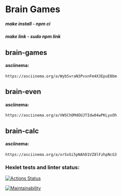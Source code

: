 # Brain Games

##### make install - npm ci
##### make link - sudo npm link

## brain-games
#### asciinema:
    https://asciinema.org/a/WybSvraN3PvsnFm4X3EpuE8bm

## brain-even
#### asciinema:
    https://asciinema.org/a/VWSChOMdOUJTIdw04wPKLyxOh

## brain-calc 
#### asciinema:
    https://asciinema.org/a/xrSvGi5pNAhD1VZ8lFzhpNcG3

### Hexlet tests and linter status:
[![Actions Status](https://github.com/VasiliyAmelkin123/frontend-project-44/workflows/hexlet-check/badge.svg)](https://github.com/VasiliyAmelkin123/frontend-project-44/actions)

[![Maintainability](https://api.codeclimate.com/v1/badges/9f259ed4947e62666cc7/maintainability)](https://codeclimate.com/github/VasiliyAmelkin123/frontend-project-44/maintainability)

